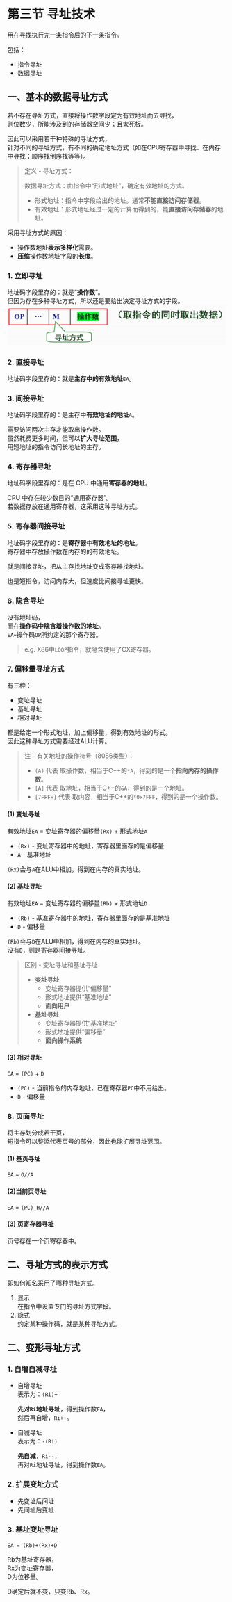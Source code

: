 # 第三节 寻址技术

用在寻找执行完一条指令后的下一条指令。

包括：

* 指令寻址
* 数据寻址

## 一、基本的数据寻址方式

若不存在寻址方式，直接将操作数字段定为有效地址而去寻找，  
则位数少，所能涉及到的存储器空间少；且太死板。

因此可以采用若干种特殊的寻址方式，  
针对不同的寻址方式，有不同的确定地址方式（如在CPU寄存器中寻找、在内存中寻找；顺序找倒序找等等）。

> 定义 - 寻址方式：
>
> 数据寻址方式：由指令中“形式地址”，确定有效地址的方式。
>
> * 形式地址：指令中字段给出的地址。通常**不能直接访问存储器**。
> * 有效地址：形式地址经过一定的计算而得到的，能**直接访问存储器**的地址。

采用寻址方式的原因：

* 操作数地址**表示多样化**需要。
* **压缩**操作数地址字段的**长度**。

### 1. 立即寻址

地址码字段里存的：就是“**操作数**”。  
但因为存在多种寻址方式，所以还是要给出决定寻址方式的字段。
![立即寻址方式](images/3.3-Instruction_System-3--04-18_11-02-16.png)

### 2. 直接寻址

地址码字段里存的：就是**主存中的有效地址**`EA`。

### 3. 间接寻址

地址码字段里存的：是主存中**有效地址的地址**`A`。

需要访问两次主存才能取出操作数。  
虽然耗费更多时间，但可以**扩大寻址范围**，  
用短地址的指令访问长地址的主存。

### 4. 寄存器寻址

地址码字段里存的：是在 CPU 中通用**寄存器的地址**。

CPU 中存在较少数目的“通用寄存器”。  
若数据存放在通用寄存器，这采用这种寻址方式。

### 5. 寄存器间接寻址

地址码字段里存的：是**寄存器**中**有效地址的地址**。  
寄存器中存放操作数在内存的的有效地址。

就是间接寻址，把从主存找地址变成寄存器找地址。

也是短指令，访问内存大，但速度比间接寻址更快。

### 6. 隐含寻址

没有地址码，  
而在**操作码中隐含着操作数的地址**。  
`EA=`操作码`OP`所约定的那个寄存器。

> e.g. X86中`LOOP`指令，就隐含使用了CX寄存器。

### 7. 偏移量寻址方式

有三种：

* 变址寻址
* 基址寻址
* 相对寻址

都是给定一个形式地址，加上偏移量，得到有效地址的形式。  
因此这种寻址方式需要经过ALU计算。

> 注 - 有关地址的操作符号（8086类型）：
>
> * `(A)` 代表 取操作数，相当于C++的`*A`，得到的是一个**指向内存的操作数**。
> * `[A]` 代表 取地址，相当于C++的`&A`，得到的是一个地址。
> * `[7FFFH]` 代表 取内容，相当于C++的`*0x7FFF`，得到的是一个操作数。

#### (1) 变址寻址

有效地址`EA` $=$ 变址寄存器的偏移量`(Rx)` $+$ 形式地址`A`

* `(Rx)` - 变址寄存器中的地址，寄存器里面存的是偏移量
* `A` - 基准地址

`(Rx)`会与`A`在ALU中相加，得到在内存的真实地址。

#### (2) 基址寻址

有效地址`EA` $=$ 变址寄存器的偏移量`(Rb)` $+$ 形式地址`D`

* `(Rb)` - 基准寄存器中的地址，寄存器里面存的是基准地址
* `D` - 偏移量

`(Rb)`会与`D`在ALU中相加，得到在内存的真实地址。  
没有`D`，则是寄存器间接寻址。

> 区别 - 变址寻址和基址寻址
>
> * **变址寻址**
>   * 变址寄存器提供“偏移量”
>   * 形式地址提供“基准地址”
>   * **面向用户**
> * **基址寻址**
>   * 变址寄存器提供“基准地址”
>   * 形式地址提供“偏移量”
>   * **面向操作系统**

#### (3) 相对寻址

`EA` $=$ `(PC)` + `D`

* `(PC)` - 当前指令的内存地址，已在寄存器`PC`中不用给出。
* `D` - 偏移量

### 8. 页面寻址

将主存划分成若干页，  
短指令可以整添代表页号的部分，因此也能扩展寻址范围。

#### (1) 基页寻址

`EA` $=$ `O//A`

#### (2)当前页寻址

`EA` $=$ `(PC)_H//A`

#### (3) 页寄存器寻址

页号存在一个页寄存器中。

## 二、寻址方式的表示方式

即如何知名采用了哪种寻址方式。

1. 显示  
   在指令中设置专门的寻址方式字段。
2. 隐式  
   约定某种操作码，就是某种寻址方式。

## 二、变形寻址方式

### 1. 自增自减寻址

* 自增寻址  
  表示为：`(Ri)+`

  **先对`Ri`地址寻址**，得到操作数`EA`，  
  然后再自增，`Ri++`。
* 自减寻址  
  表示为：`-(Ri)`

  **先自减**，`Ri--`，  
  再对`Ri`地址寻址，得到操作数`EA`。

### 2. 扩展变址方式

* 先变址后间址
* 先间址后变址

### 3. 基址变址寻址 ​

`EA = (Rb)+(Rx)+D`

Rb为基址寄存器，  
Rx为变址寄存器，  
D为位移量。​

D确定后就不变，只变Rb、Rx。
